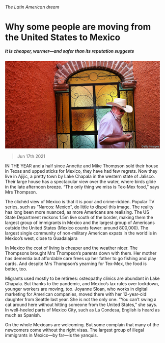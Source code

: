 ###### The Latin American dream

# Why some people are moving from the United States to Mexico 

##### It is cheaper, warmer—and safer than its reputation suggests 

![image](images/20210619_AMP002_0.jpg) 

> Jun 17th 2021 

IN THE YEAR and a half since Annette and Mike Thompson sold their house in Texas and upped sticks for Mexico, they have had few regrets. Now they live in Ajijic, a pretty town by Lake Chapala in the western state of Jalisco. Their large house has a spectacular view over the water, where birds glide in the late afternoon breeze. “The only thing we miss is Tex-Mex food,” says Mrs Thompson.

The clichéd view of Mexico is that it is poor and crime-ridden. Popular TV series, such as “Narcos: Mexico”, do little to dispel this image. The reality has long been more nuanced, as more Americans are realising. The US State Department reckons 1.5m live south of the border, making them the largest group of immigrants in Mexico and the largest group of Americans outside the United States (Mexico counts fewer: around 800,000). The largest single community of non-military American expats in the world is in Mexico’s west, close to Guadalajara


In Mexico the cost of living is cheaper and the weather nicer. The Thompsons brought Mrs Thompson’s parents down with them. Her mother has dementia but affordable care frees up her father to go fishing and play cards. And despite Mrs Thompson’s yearning for Tex-Mex, the food is better, too.

Migrants used mostly to be retirees: osteopathy clinics are abundant in Lake Chapala. But thanks to the pandemic, and Mexico’s lax rules over lockdown, younger workers are moving, too. Joyanne Sloan, who works in digital marketing for American companies, moved there with her 12-year-old daughter from Seattle last year. She is not the only one. “You can’t swing a cat around here without hitting someone from the United States,” she says. In well-heeled parts of Mexico City, such as La Condesa, English is heard as much as Spanish.

On the whole Mexicans are welcoming. But some complain that many of the newcomers come without the right visas. The largest group of illegal immigrants in Mexico—by far—is the yanquis.

